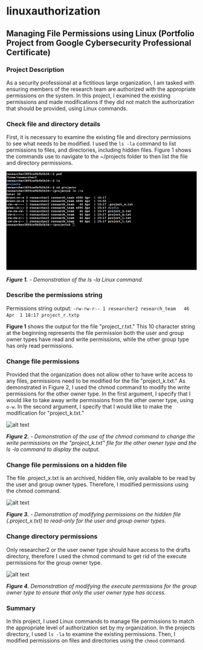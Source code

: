 # linuxauthorization
## Managing File Permissions using Linux (Portfolio Project from Google Cybersecurity Professional Certificate)

### Project Description

As a security professional at a fictitious large organization, I am tasked with ensuring members of the research team are authorized with the appropriate permissions on the system. In this project, I examined the existing permissions and made modifications if they did not match the authorization that should be provided, using Linux commands.


### Check file and directory details

First, it is necessary to examine the existing file and directory permissions to see what needs to be modified. I used the ```ls -la``` command to list permissions to files, and directories, including hidden files. Figure 1 shows the commands use to navigate to the ~/projects folder to then list the file and directory permissions.

![alt text][figure1]

[figure1]: https://github.com/averyth3archivist/linuxauthorization/blob/30e8698a45ddd086d7f6819894e896590617726a/LinuxAuthorization_Figure1.png "Figure 1"
***Figure 1.** - Demonstration of the ls -la Linux command.*


### Describe the permissions string

Permissions string output: 
```-rw-rw-r-- 1 researcher2 research_team   46 Apr  1 18:17 project_r.txtp```

**Figure 1** shows the output for the file "project_r.txt." This 10 character string at the beginning represents the file permission both the user and group owner types have read and write permissions, while the other group type has only read permissions. 


### Change file permissions

Provided that the organization does not allow other to have write access to any files, permissions need to be modified for the file "project_k.txt." As demonstrated in Figure 2, I used the chmod command to modify the write permissions for the other owner type. In the first argument, I specify that I would like to take away write permissions from the other owner type, using ```o-w```. In the second argument, I specify that I would like to make the modification for "project_k.txt."

![alt text][figure2]

[figure2]: https://github.com/averyth3archivist/linuxauthorization/blob/30e8698a45ddd086d7f6819894e896590617726a/LinuxAuthorization_Figure2.png "Figure 2"

***Figure 2.** - Demonstration of the use of the chmod command to change the write permissions on the "project_k.txt" file for the other owner type and the ls -la command to display the output.*

### Change file permissions on a hidden file

The file .project_x.txt is an archived, hidden file, only available to be read by the user and group owner types. Therefore, I modified permissions using the chmod command.

![alt text][figure3]

[figure3]: https://github.com/averyth3archivist/linuxauthorization/blob/30e8698a45ddd086d7f6819894e896590617726a/LinuxAuthorization_Figure3.png "Figure 3"

***Figure 3.** - Demonstration of modifying permissions on the hidden file (.project_x.txt) to read-only for the user and group owner types.*

### Change directory permissions

Only researcher2 or the user owner type should have access to the drafts directory, therefore I used the chmod command to get rid of the execute permissions for the group owner type.

![alt text][figure4]

[figure4]: https://github.com/averyth3archivist/linuxauthorization/blob/30e8698a45ddd086d7f6819894e896590617726a/LinuxAuthorization_Figure4.png "Figure 4"

***Figure 4.** Demonstration of modifying the execute permissions for the group owner type to ensure that only the user owner type has access.*

### Summary

In this project, I used Linux commands to manage file permissions to match the appropriate level of authorization set by my organization. In the projects directory, I used ```ls -la``` to examine the existing permissions. Then, I modified permissions on files and directories using the ```chmod``` command.
